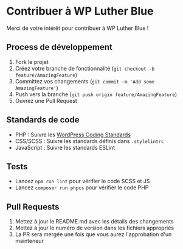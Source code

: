# Contribuer à WP Luther Blue

Merci de votre intérêt pour contribuer à WP Luther Blue !

## Process de développement

1. Fork le projet
2. Créez votre branche de fonctionnalité (`git checkout -b feature/AmazingFeature`)
3. Committez vos changements (`git commit -m 'Add some AmazingFeature'`)
4. Push vers la branche (`git push origin feature/AmazingFeature`)
5. Ouvrez une Pull Request

## Standards de code

- PHP : Suivre les [WordPress Coding Standards](https://developer.wordpress.org/coding-standards/wordpress-coding-standards/php/)
- CSS/SCSS : Suivre les standards définis dans `.stylelintrc`
- JavaScript : Suivre les standards ESLint

## Tests

- Lancez `npm run lint` pour vérifier le code SCSS et JS
- Lancez `composer run phpcs` pour vérifier le code PHP

## Pull Requests

1. Mettez à jour le README.md avec les détails des changements
2. Mettez à jour le numéro de version dans les fichiers appropriés
3. La PR sera mergée une fois que vous aurez l'approbation d'un mainteneur
